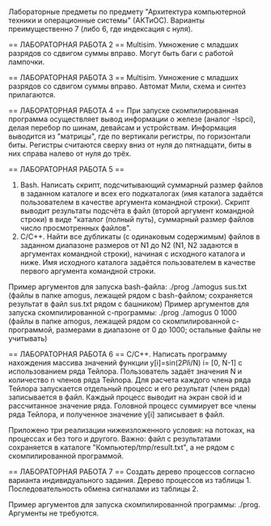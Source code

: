 Лабораторные предметы по предмету "Архитектура компьютерной техники и операционные системы" (АКТиОС).
Варианты преимущественно 7 (либо 6, где индексация с нуля).

== ЛАБОРАТОРНАЯ РАБОТА 2 ==
Multisim. Умножение с младших разрядов со сдвигом суммы вправо. Могут быть баги с работой лампочки.

== ЛАБОРАТОРНАЯ РАБОТА 3 ==
Multisim. Умножение с младших разрядов со сдвигом суммы вправо. Автомат Мили, схема и синтез прилагаются.

== ЛАБОРАТОРНАЯ РАБОТА 4 ==
При запуске скомпилированная программа осуществляет вывод информации о железе (аналог -lspci), делая перебор по шинам, девайсам и устройствам. 
Информация выводится из "матрицы", где по вертикали регистры, по горизонтали биты. Регистры считаются сверху вниз от нуля до пятнадцати, биты в них справа налево от нуля до трёх.

== ЛАБОРАТОРНАЯ РАБОТА 5 ==
1. Bash. Написать скрипт, подсчитывающий суммарный размер файлов в заданном каталоге и всех его подкаталогах (имя каталога задаётся пользователем в качестве аргумента командной строки). Скрипт выводит результаты подсчёта в файл (второй аргумент командной строки) в виде "каталог (полный путь), суммарный размер файлов число просмотренных файлов".
2. C/C++. Найти все дубликаты (с одинаковым содержимым) файлов в заданном диапазоне размеров от N1 до N2 (N1, N2 задаются в аргументах командной строки), начиная с исходного каталога и ниже. Имя исходного каталога задаётся пользователем в качестве первого аргумента командной строки.  

Пример аргументов для запуска bash-файла: ./prog ./amogus sus.txt (файлы в папке amogus, лежащей рядом с bash-файлом; сохраняется результат в файл sus.txt рядом с башником)
Пример аргументов для запуска скомпилированной c-программы: ./prog ./amogus 0 1000 (файлы в папке amogus, лежащей рядом со скомпилированной c-программой, размерами в диапазоне от 0 до 1000; остальные файлы не учитывать)

== ЛАБОРАТОРНАЯ РАБОТА 6 ==
C/C++. Написать программу нахождения массива значений функции y[i]=sin(2*PI*i/N) i= [0, N-1] с использованием ряда Тейлора. Пользователь задаёт значения N и количество n членов ряда Тейлора. Для расчета каждого члена ряда Тейлора запускается отдельный процесс и его результат (член ряда) записывается в файл. Каждый процесс выводит на экран свой id и рассчитанное значение ряда. Головной процесс суммирует все члены ряда Тейлора, и полученное значение y[i] записывает в файл.

Приложено три реализации нижеизложенного условия: на потоках, на процессах и без того и другого. Важно: файл с результатами сохраняется в каталоге "Компьютер/tmp/result.txt", а не рядом с скомпилированной программой.

== ЛАБОРАТОРНАЯ РАБОТА 7 ==
Создать дерево процессов согласно варианта индивидуального задания. Дерево процессов из таблицы 1. Последовательность обмена сигналами из таблицы 2.

Пример аргументов для запуска скомпилированной программы: ./prog. Аргументы не требуются.
